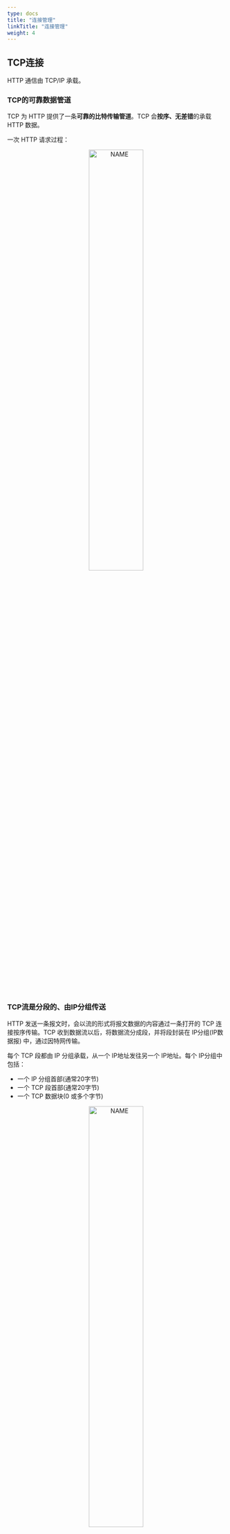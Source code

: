```yaml
---
type: docs
title: "连接管理"
linkTitle: "连接管理"
weight: 4
---
```


## TCP连接

HTTP 通信由 TCP/IP 承载。

### TCP的可靠数据管道

TCP 为 HTTP 提供了一条**可靠的比特传输管道**。TCP 会**按序、无差错**的承载 HTTP 数据。

一次 HTTP 请求过程：

<div align="center"> <img src="https://infi-img.oss-cn-hangzhou.aliyuncs.com/img/TCPwithWEB.jpg" style="display:block;width:50%;" alt="NAME" align=center /> </div>

### TCP流是分段的、由IP分组传送

HTTP 发送一条报文时，会以流的形式将报文数据的内容通过一条打开的 TCP 连接按序传输。TCP 收到数据流以后，将数据流分成段，并将段封装在 IP分组(IP数据报) 中，通过因特网传输。

每个 TCP 段都由 IP 分组承载，从一个 IP地址发往另一个 IP地址。每个 IP分组中包括：

* 一个 IP 分组首部(通常20字节)
* 一个 TCP 段首部(通常20字节)
* 一个 TCP 数据块(0 或多个字节)

<div align="center"> <img src="https://infi-img.oss-cn-hangzhou.aliyuncs.com/img/HTTP&HTTPS.jpg" style="display:block;width:50%;" alt="NAME" align=center /> </div>

### 保持TCP连接持续不断的运行

TCP 通过**端口号**来保持连接持续不断的运行。

TCP连接是通过 4 个值来识别的：`< 源 IP 地址、源端口号、目的 IP 地址、目的端口号 >`

**这 4 个值共同定义了一条连接。**

一个 IP 分组：

<div align="center"> <img src="https://infi-img.oss-cn-hangzhou.aliyuncs.com/img/IP-Block.jpg" style="display:block;width:50%;" alt="NAME" align=center /> </div>

### 用TCP套接字编程

OS 提供了操作 TCP 连接的 API。该 API 向 HTTP 隐藏了所有 TCP 和 IP 的细节。

TCP 套接字通信过程：

<div align="center"> <img src="https://infi-img.oss-cn-hangzhou.aliyuncs.com/img/TCP-Server.jpg" style="display:block;width:50%;" alt="NAME" align=center /> </div>

## TCP性能

### HTTP事务的时延

主要原因：

1. 客户端根据 URL 确定服务器的 IP 和端口号，即DNS解析时间。
2. 客户端向服务器发送一条 TCP 连接请求，并等待服务器返回一个接收应答。即建立 TCP连接的时间。
3. 客户端通过已建立的 TCP 管道发送 HTTP 请求，即 HTTP 报文的传输和处理时间。
4. 服务器返回 HTTP 响应，即 HTTP 报文传输时间。

### 性能聚焦区域

1. TCP 连接建立握手
2. TCP 慢启动拥塞控制
3. 数据聚集的 Ngale 算法
4. 用于捎带 ACK 的 TCP 延迟确认算法
5. TIME_WAIT 时延和端口耗尽

## HTTP连接的处理

### 常被误解的Connection首部

Connection 首部承载 3 种不同类型的标签：

1. HTTP 首部字段名，列出只与此连接有关的首部；
2. 任意标签值，用于描述此连接的非标准选项；
3. 值 close，说明操作完成之后需关闭这条持久连接。

### 串行事务处理时延

一个页面包含多个元素需要加载时，如果每个事务都要(串行的建立)一条新的连接，那么连接时延和慢启动时延就会叠加起来。

一些提供 HTTP 连接性能的方法：

1. 并行连接：通过多条 TCP 连接发起并发的 HTTP 请求。
	1. 每个事物打开/关闭新的连接，耗费时间和带宽
	2. TCP 慢启动的特性导致每条新连接的性能下降
	3. 受内存与带宽限制，可打开的并行连接数有限
2. 持久连接：重用 TCP 连接，以消除连接及关闭延时。
	1. 管理多个持久连接的操作复杂度
	2. HTTP/1.0+ Keep-Alive
	3. HTTP/1.1 默认开启持久连接
3. 管道化连接：通过共享的 TCP 连接发起并发的 HTTP 请求。将多条请求放入队列，当第一条请求发出后，队列中的请求就可以发送了。
4. 复用的连接：交替传送请求和响应报文。

## 关闭连接

1. 完全关闭与半关闭：套接字调用`close()`会将 TCP 连接的输入输出信道都关闭，称为完全关闭。调用`shutdown()`单独关闭输入或输出信道，称为半关闭。
2. TCP 关闭及重置错误
3. 正常关闭：首先关闭输出信道，然后等待另一端关闭输出信道，当两端都确认不再发送任何数据之后，连接被完全关闭。

